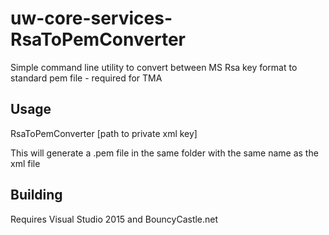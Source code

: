 # uw-core-services-RsaToPemConverter
Simple command line utility to convert between  MS Rsa key format to standard pem file - required for TMA

## Usage

RsaToPemConverter [path to private xml key]

This will generate a .pem file in the same folder with the same name as the xml file

## Building

Requires Visual Studio 2015 and BouncyCastle.net


